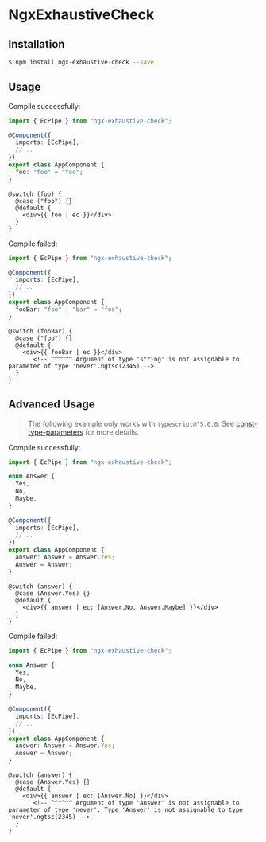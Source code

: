 # NgxExhaustiveCheck

## Installation

```sh
$ npm install ngx-exhaustive-check --save
```

## Usage

Compile successfully:

```ts
import { EcPipe } from "ngx-exhaustive-check";

@Component({
  imports: [EcPipe],
  // ..
})
export class AppComponent {
  foo: "foo" = "foo";
}
```

```
@switch (foo) {
  @case ("foo") {}
  @default {
    <div>{{ foo | ec }}</div>
  }
}
```

Compile failed:

```ts
import { EcPipe } from "ngx-exhaustive-check";

@Component({
  imports: [EcPipe],
  // ..
})
export class AppComponent {
  fooBar: "foo" | "bar" = "foo";
}
```

```
@switch (fooBar) {
  @case ("foo") {}
  @default {
    <div>{{ fooBar | ec }}</div>
       <!-- ^^^^^^ Argument of type 'string' is not assignable to parameter of type 'never'.ngtsc(2345) -->
  }
}
```

## Advanced Usage

> The following example only works with `typescript@^5.0.0`.
> See [const-type-parameters](https://devblogs.microsoft.com/typescript/announcing-typescript-5-0-beta/#const-type-parameters#const-type-parameters) for more details.

Compile successfully:

```ts
import { EcPipe } from "ngx-exhaustive-check";

enum Answer {
  Yes,
  No,
  Maybe,
}

@Component({
  imports: [EcPipe],
  // ..
})
export class AppComponent {
  answer: Answer = Answer.Yes;
  Answer = Answer;
}
```

```
@switch (answer) {
  @case (Answer.Yes) {}
  @default {
    <div>{{ answer | ec: [Answer.No, Answer.Maybe] }}</div>
  }
}
```

Compile failed:

```ts
import { EcPipe } from "ngx-exhaustive-check";

enum Answer {
  Yes,
  No,
  Maybe,
}

@Component({
  imports: [EcPipe],
  // ..
})
export class AppComponent {
  answer: Answer = Answer.Yes;
  Answer = Answer;
}
```

```
@switch (answer) {
  @case (Answer.Yes) {}
  @default {
    <div>{{ answer | ec: [Answer.No] }}</div>
       <!-- ^^^^^^ Argument of type 'Answer' is not assignable to parameter of type 'never'. Type 'Answer' is not assignable to type 'never'.ngtsc(2345) -->
  }
}
```
